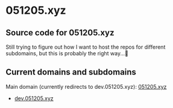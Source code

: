 # 051205.xyz

## Source code for 051205.xyz
Still trying to figure out how I want to host the repos for different subdomains, 
but this is probably the right way...🙂

## Current domains and subdomains
Main domain (currently redirects to dev.051205.xyz): [051205.xyz](https://051205.xyz)
- [dev.051205.xyz](https://dev.051205.xyz)